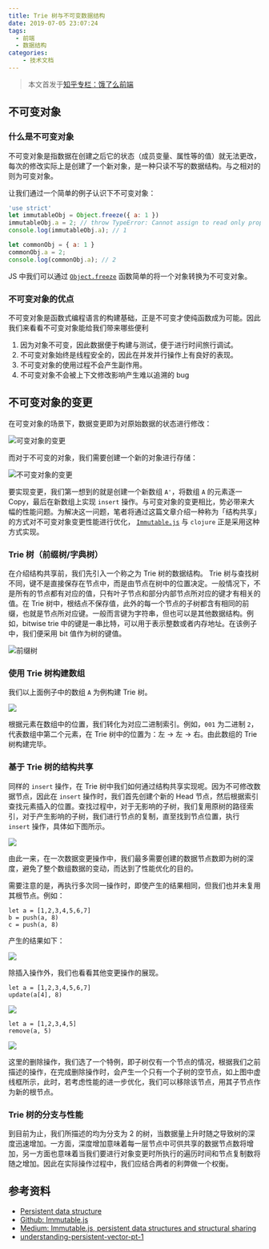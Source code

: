 ```yaml
---
title: Trie 树与不可变数据结构
date: 2019-07-05 23:07:24
tags:
  - 前端
  - 数据结构
categories:
	- 技术文档
---
```


> 本文首发于[知乎专栏：饿了么前端](https://zhuanlan.zhihu.com/p/63207283)

## 不可变对象

### 什么是不可变对象

不可变对象是指数据在创建之后它的状态（成员变量、属性等的值）就无法更改，每次的修改实际上是创建了一个新对象，是一种只读不写的数据结构。与之相对的则为可变对象。

让我们通过一个简单的例子认识下不可变对象：

```javascript
'use strict'
let immutableObj = Object.freeze({ a: 1 })
immutableObj.a = 2; // throw TypeError: Cannot assign to read only property 'a' of object '
console.log(immutableObj.a); // 1

let commonObj = { a: 1 }
commonObj.a = 2;
console.log(commonObj.a); // 2
```
JS 中我们可以通过 [`Object.freeze`](https://developer.mozilla.org/zh-CN/docs/Web/JavaScript/Reference/Global_Objects/Object/freeze) 函数简单的将一个对象转换为不可变对象。

### 不可变对象的优点

不可变对象是函数式编程语言的构建基础，正是不可变才使纯函数成为可能。因此我们来看看不可变对象能给我们带来哪些便利

1. 因为对象不可变，因此数据便于构建与测试，便于进行时间旅行调试。
2. 不可变对象始终是线程安全的，因此在并发并行操作上有良好的表现。
3. 不可变对象的使用过程不会产生副作用。
4. 不可变对象不会被上下文修改影响产生难以追溯的 bug

## 不可变对象的变更

在可变对象的场景下，数据变更即为对原始数据的状态进行修改：

![可变对象的变更](https://pic2.zhimg.com/80/v2-c65dc5593c8f0c77902513fae6c0b76e_hd.png)

而对于不可变的对象，我们需要创建一个新的对象进行存储：

![不可变对象的变更](https://pic2.zhimg.com/80/v2-a58b6f4fee7e95e7fff0dab27b8e004f_hd.png)

要实现变更，我们第一想到的就是创建一个新数组 `A'`，将数组 `A` 的元素逐一 Copy，最后在新数组上实现 `insert` 操作。与可变对象的变更相比，势必带来大幅的性能问题。为解决这一问题，笔者将通过这篇文章介绍一种称为「结构共享」的方式对不可变对象变更性能进行优化， [`Immutable.js`](https://facebook.github.io/immutable-js/docs/#/) 与 `clojure` 正是采用这种方式实现。

### Trie 树（前缀树/字典树）

在介绍结构共享前，我们先引入一个称之为 Trie 树的数据结构。 Trie 树与查找树不同，键不是直接保存在节点中，而是由节点在树中的位置决定。一般情况下，不是所有的节点都有对应的值，只有叶子节点和部分内部节点所对应的键才有相关的值。在 Trie 树中，根结点不保存值，此外的每一个节点的子树都含有相同的前缀，也就是节点所对应键。一般而言键为字符串，但也可以是其他数据结构。例如，bitwise trie 中的键是一串比特，可以用于表示整数或者内存地址。在该例子中，我们便采用 bit 值作为树的键值。

![前缀树](https://pic2.zhimg.com/80/v2-be590af80a6d836c357fccc2e8492415_hd.png)

### 使用 Trie 树构建数组

我们以上面例子中的数组 `A` 为例构建 Trie 树。

![](https://pic4.zhimg.com/80/v2-7ffe48c9cb08bad233c93825761776ba_hd.png)

根据元素在数组中的位置，我们转化为对应二进制索引。例如，`001` 为二进制 `2`，代表数组中第二个元素，在 Trie 树中的位置为：左 -> 左 -> 右。由此数组的 Trie 树构建完毕。

### 基于 Trie 树的结构共享

同样的 `insert` 操作，在 Trie 树中我们如何通过结构共享实现呢。因为不可修改数据节点，因此在 `insert` 操作时，我们首先创建个新的 Head 节点，然后根据索引查找元素插入的位置。查找过程中，对于无影响的子树，我们复用原树的路径索引，对于产生影响的子树，我们进行节点的复制，直至找到节点位置，执行 `insert` 操作，具体如下图所示。

![](https://pic3.zhimg.com/80/v2-55040fbeaf434d09a04eaf1d36265bdd_hd.png)

由此一来，在一次数据变更操作中，我们最多需要创建的数据节点数即为树的深度，避免了整个数组数据的变动，而达到了性能优化的目的。

需要注意的是，再执行多次同一操作时，即使产生的结果相同，但我们也并未复用其根节点。例如：

```
let a = [1,2,3,4,5,6,7]
b = push(a, 8)
c = push(a, 8)
```
产生的结果如下：

![](https://pic3.zhimg.com/80/v2-4d44202b44a6eb750c6b8816ffa23114_hd.png)

除插入操作外，我们也看看其他变更操作的展现。

```
let a = [1,2,3,4,5,6,7]
update(a[4], 8)
```

![](https://pic2.zhimg.com/80/v2-a02e2c467095c10ae31d3fc82dc6cc02_hd.png)

```
let a = [1,2,3,4,5]
remove(a, 5)
```

![](https://pic1.zhimg.com/80/v2-3fe36e88f13d852c5bb0eab9e063296e_hd.png)

这里的删除操作，我们选了一个特例，即子树仅有一个节点的情况，根据我们之前描述的操作，在完成删除操作时，会产生一个只有一个子树的空节点，如上图中虚线框所示，此时，若考虑性能的进一步优化，我们可以移除该节点，用其子节点作为新的根节点。

### Trie 树的分支与性能

到目前为止，我们所描述的均为分支为 2 的树，当数据量上升时随之导致树的深度迅速增加。一方面，深度增加意味着每一层节点中可供共享的数据节点数将增加，另一方面也意味着当我们要进行对象变更时所执行的遍历时间和节点复制数将随之增加。因此在实际操作过程中，我们应结合两者的利弊做一个权衡。

## 参考资料
+ [Persistent data structure](https://en.wikipedia.org/wiki/Persistent_data_structure)
+ [Github: Immutable.js](https://github.com/immutable-js/immutable-js/blob/master/src/List.js)
+ [Medium: Immutable.js, persistent data structures and structural sharing](https://medium.com/@dtinth/immutable-js-persistent-data-structures-and-structural-sharing-6d163fbd73d2)
+ [understanding-persistent-vector-pt-1](https://hypirion.com/musings/understanding-persistent-vector-pt-1)

